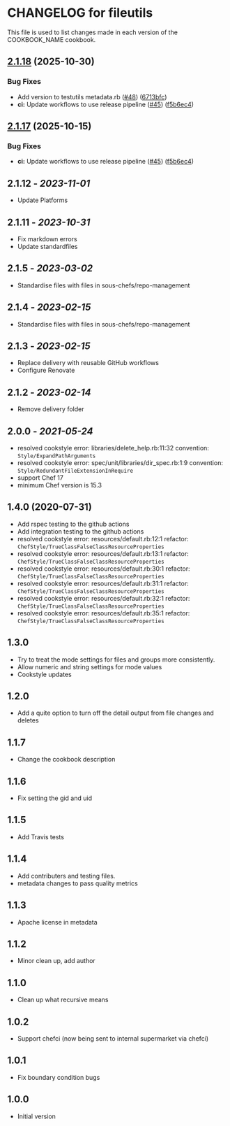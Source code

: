 # CHANGELOG for fileutils

This file is used to list changes made in each version of the COOKBOOK_NAME
cookbook.

## [2.1.18](https://github.com/sous-chefs/fileutils/compare/v2.1.17...v2.1.18) (2025-10-30)


### Bug Fixes

* Add version to testutils metadata.rb ([#48](https://github.com/sous-chefs/fileutils/issues/48)) ([6713bfc](https://github.com/sous-chefs/fileutils/commit/6713bfc207cac84da81e800c6f915486670796ec))
* **ci:** Update workflows to use release pipeline ([#45](https://github.com/sous-chefs/fileutils/issues/45)) ([f5b6ec4](https://github.com/sous-chefs/fileutils/commit/f5b6ec4890947e5c9cd92150c80e6f2f89453829))

## [2.1.17](https://github.com/sous-chefs/fileutils/compare/2.1.16...v2.1.17) (2025-10-15)


### Bug Fixes

* **ci:** Update workflows to use release pipeline ([#45](https://github.com/sous-chefs/fileutils/issues/45)) ([f5b6ec4](https://github.com/sous-chefs/fileutils/commit/f5b6ec4890947e5c9cd92150c80e6f2f89453829))

## 2.1.12 - *2023-11-01*

* Update Platforms

## 2.1.11 - *2023-10-31*

* Fix markdown errors
* Update standardfiles

## 2.1.5 - *2023-03-02*

* Standardise files with files in sous-chefs/repo-management

## 2.1.4 - *2023-02-15*

* Standardise files with files in sous-chefs/repo-management

## 2.1.3 - *2023-02-15*

* Replace delivery with reusable GitHub workflows
* Configure Renovate

## 2.1.2 - *2023-02-14*

* Remove delivery folder

## 2.0.0 - *2021-05-24*

* resolved cookstyle error: libraries/delete_help.rb:11:32 convention: `Style/ExpandPathArguments`
* resolved cookstyle error: spec/unit/libraries/dir_spec.rb:1:9 convention: `Style/RedundantFileExtensionInRequire`
* support Chef 17
* minimum Chef version is 15.3

## 1.4.0 (2020-07-31)

* Add rspec testing to the github actions
* Add integration testing to the github actions
* resolved cookstyle error: resources/default.rb:12:1 refactor: `ChefStyle/TrueClassFalseClassResourceProperties`
* resolved cookstyle error: resources/default.rb:13:1 refactor: `ChefStyle/TrueClassFalseClassResourceProperties`
* resolved cookstyle error: resources/default.rb:30:1 refactor: `ChefStyle/TrueClassFalseClassResourceProperties`
* resolved cookstyle error: resources/default.rb:31:1 refactor: `ChefStyle/TrueClassFalseClassResourceProperties`
* resolved cookstyle error: resources/default.rb:32:1 refactor: `ChefStyle/TrueClassFalseClassResourceProperties`
* resolved cookstyle error: resources/default.rb:35:1 refactor: `ChefStyle/TrueClassFalseClassResourceProperties`

## 1.3.0

* Try to treat the mode settings for files and groups more consistently.
* Allow numeric and string settings for mode values
* Cookstyle updates

## 1.2.0

* Add a quite option to turn off the detail output from file changes and deletes

## 1.1.7

* Change the cookbook description

## 1.1.6

* Fix setting the gid and uid

## 1.1.5

* Add Travis tests

## 1.1.4

* Add contributers and testing files.
* metadata changes to pass quality metrics

## 1.1.3

* Apache license in metadata

## 1.1.2

* Minor clean up, add author

## 1.1.0

* Clean up what recursive means

## 1.0.2

* Support chefci (now being sent to internal supermarket via chefci)

## 1.0.1

* Fix boundary condition bugs

## 1.0.0

* Initial version

